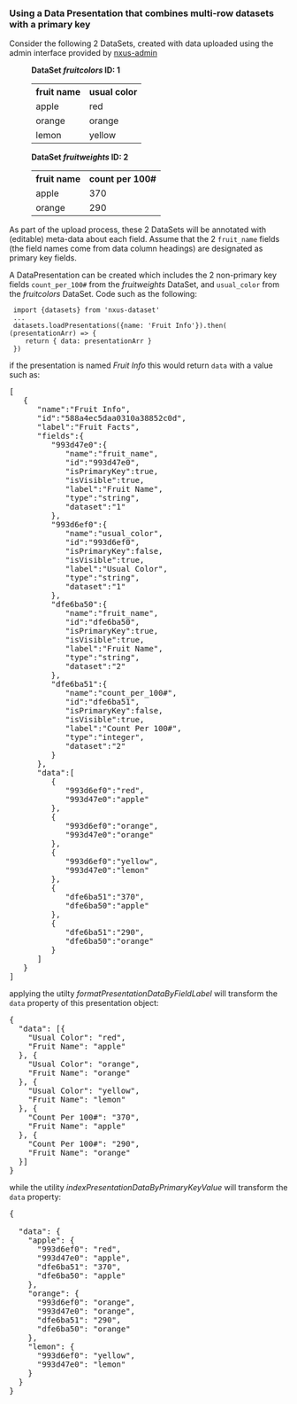 ### Using a Data Presentation that combines multi-row datasets with a primary key

Consider the following 2 DataSets, created with data uploaded using the admin interface provided by [nxus-admin](https://github.com/nxus/admin "Admin")

<figure>
  <figcaption><b>DataSet <i>fruitcolors</i> ID: 1 </b></figcaption>
  <table>
    <tr>
      <th>fruit name</th>
      <th>usual color</th>
    </tr>
    <tr>
      <td>apple</td>
      <td>red</td>
    </tr>
    <tr>
      <td>orange</td>
      <td>orange</td>
    </tr>
    <tr>
      <td>lemon</td>
      <td>yellow</td>
    </tr>
  </table>
</figure>

<figure>
  <figcaption><b>DataSet <i>fruitweights</i> ID: 2 </b></figcaption>
  <table>
    <tr>
      <th>fruit name</th>
      <th>count per 100#</th>
    </tr>
    <tr>
      <td>apple</td>
      <td>370</td>
    </tr>
    <tr>
      <td>orange</td>
      <td>290</td>
    </tr>
  </table>
</figure>

As part of the upload process, these 2 DataSets will be annotated with (editable) meta-data about each field. Assume that the 2 `fruit_name` fields (the field names come from data column headings) are designated as primary key fields.

A DataPresentation can be created which includes the 2 non-primary key fields `count_per_100#` from the <i>fruitweights</i> DataSet, and `usual_color` from the <i>fruitcolors</i> DataSet.
Code such as the following:

     import {datasets} from 'nxus-dataset'
     ...
     datasets.loadPresentations({name: 'Fruit Info'}).then( (presentationArr) => {
        return { data: presentationArr }
     })

if the presentation is named *Fruit Info* this would return `data` with a value such as:

<pre>
[
   {
      "name":"Fruit Info",
      "id":"588a4ec5daa0310a38852c0d",
      "label":"Fruit Facts",
      "fields":{
         "993d47e0":{
            "name":"fruit_name",
            "id":"993d47e0",
            "isPrimaryKey":true,
            "isVisible":true,
            "label":"Fruit Name",
            "type":"string",
            "dataset":"1"
         },
         "993d6ef0":{
            "name":"usual_color",
            "id":"993d6ef0",
            "isPrimaryKey":false,
            "isVisible":true,
            "label":"Usual Color",
            "type":"string",
            "dataset":"1"
         },
         "dfe6ba50":{
            "name":"fruit_name",
            "id":"dfe6ba50",
            "isPrimaryKey":true,
            "isVisible":true,
            "label":"Fruit Name",
            "type":"string",
            "dataset":"2"
         },
         "dfe6ba51":{
            "name":"count_per_100#",
            "id":"dfe6ba51",
            "isPrimaryKey":false,
            "isVisible":true,
            "label":"Count Per 100#",
            "type":"integer",
            "dataset":"2"
         }
      },
      "data":[
         {
            "993d6ef0":"red",
            "993d47e0":"apple"
         },
         {
            "993d6ef0":"orange",
            "993d47e0":"orange"
         },
         {
            "993d6ef0":"yellow",
            "993d47e0":"lemon"
         },
         {
            "dfe6ba51":"370",
            "dfe6ba50":"apple"
         },
         {
            "dfe6ba51":"290",
            "dfe6ba50":"orange"
         }
      ]
   }
]
</pre>

applying the utilty *formatPresentationDataByFieldLabel* will transform the `data` property of this presentation object:

<pre>
{
  "data": [{
    "Usual Color": "red",
    "Fruit Name": "apple"
  }, {
    "Usual Color": "orange",
    "Fruit Name": "orange"
  }, {
    "Usual Color": "yellow",
    "Fruit Name": "lemon"
  }, {
    "Count Per 100#": "370",
    "Fruit Name": "apple"
  }, {
    "Count Per 100#": "290",
    "Fruit Name": "orange"
  }]
}
</pre>

while the utility *indexPresentationDataByPrimaryKeyValue* will transform the `data` property:

<pre>
{

  "data": {
    "apple": {
      "993d6ef0": "red",
      "993d47e0": "apple",
      "dfe6ba51": "370",
      "dfe6ba50": "apple"
    },
    "orange": {
      "993d6ef0": "orange",
      "993d47e0": "orange",
      "dfe6ba51": "290",
      "dfe6ba50": "orange"
    },
    "lemon": {
      "993d6ef0": "yellow",
      "993d47e0": "lemon"
    }
  }
}
</pre>